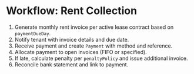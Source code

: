 # Workflow: Rent Collection

1. Generate monthly rent invoice per active lease contract based on `paymentDueDay`.
2. Notify tenant with invoice details and due date.
3. Receive payment and create `Payment` with method and reference.
4. Allocate payment to open invoices (FIFO or specified).
5. If late, calculate penalty per `penaltyPolicy` and issue additional invoice.
6. Reconcile bank statement and link to payment.
